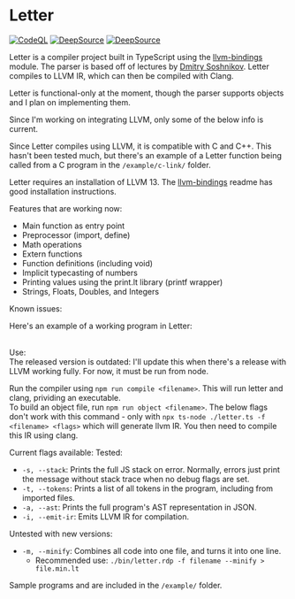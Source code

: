 # Letter

[![CodeQL](https://github.com/willothy/Letter/actions/workflows/codeql-analysis.yml/badge.svg?branch=main)](https://github.com/willothy/Letter/actions/workflows/codeql-analysis.yml)
[![DeepSource](https://deepsource.io/gh/willothy/Letter.svg/?label=active+issues&show_trend=true&token=s7FPYpp55Oo71OQtpE1BL1Hm)](https://deepsource.io/gh/willothy/Letter/?ref=repository-badge)
[![DeepSource](https://deepsource.io/gh/willothy/Letter.svg/?label=resolved+issues&show_trend=true&token=s7FPYpp55Oo71OQtpE1BL1Hm)](https://deepsource.io/gh/willothy/Letter/?ref=repository-badge)

Letter is a compiler project built in TypeScript using the [llvm-bindings](https://github.com/ApsarasX/llvm-bindings) module. The parser is based off of lectures by [Dmitry Soshnikov](https://github.com/DmitrySoshnikov/). Letter compiles to LLVM IR, which can then be compiled with Clang.

Letter is functional-only at the moment, though the parser supports objects and I plan on implementing them.

Since I'm working on integrating LLVM, only some of the below info is current.

Since Letter compiles using LLVM, it is compatible with C and C++. This hasn't been tested much, but there's an example of a Letter function being called from a C program in the `/example/c-link/` folder.

Letter requires an installation of LLVM 13. The [llvm-bindings](https://github.com/ApsarasX/llvm-bindings) readme has good installation instructions.

Features that are working now:

- Main function as entry point
- Preprocessor (import, define)
- Math operations
- Extern functions
- Function definitions (including void)
- Implicit typecasting of numbers
- Printing values using the print.lt library (printf wrapper)
- Strings, Floats, Doubles, and Integers

Known issues:

Here's an example of a working program in Letter: <br>

<br>
Use:<br>
The released version is outdated: I'll update this when there's a release with LLVM working fully. For now, it must be run from node.

Run the compiler using `npm run compile <filename>`. This will run letter and clang, prividing an executable.<br>
To build an object file, run `npm run object <filename>`.
The below flags don't work with this command - only with `npx ts-node ./letter.ts -f <filename> <flags>` which will generate llvm IR.
You then need to compile this IR using clang.
<br>

Current flags available:
Tested:

- `-s, --stack`: Prints the full JS stack on error. Normally, errors just print the message without stack trace when no debug flags are set.
- `-t, --tokens`: Prints a list of all tokens in the program, including from imported files.
- `-a, --ast`: Prints the full program's AST representation in JSON.
- `-i, --emit-ir`: Emits LLVM IR for compilation.

Untested with new versions:

- `-m, --minify`: Combines all code into one file, and turns it into one line.
  - Recommended use: `./bin/letter.rdp -f filename --minify > file.min.lt`

Sample programs and are included in the `/example/` folder.
